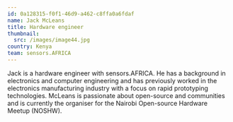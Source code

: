 ```yaml
---
id: 0a128315-f0f1-46d9-a462-c8ffa0a6fdaf
name: Jack McLeans
title: Hardware engineer
thumbnail:
  src: /images/image44.jpg
country: Kenya
team: sensors.AFRICA
---
```


Jack is a hardware engineer with sensors.AFRICA. He has a background in electronics and computer engineering and has previously worked in the electronics manufacturing industry with a focus on rapid prototyping technologies. McLeans is passionate about open-source and communities and is currently the organiser for the Nairobi Open-source Hardware Meetup (NOSHW).
